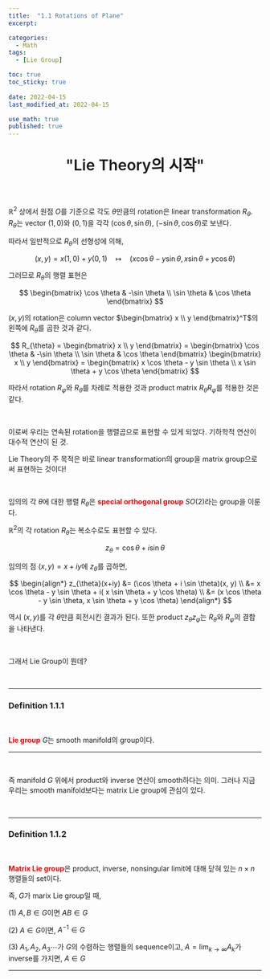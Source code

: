 ```yaml
---
title:  "1.1 Rotations of Plane"
excerpt: 

categories:
  - Math
tags:
  - [Lie Group]

toc: true
toc_sticky: true
 
date: 2022-04-15
last_modified_at: 2022-04-15

use_math: true
published: true
---
```


<p align="center" style="font-weight:600; font-size:30px">"Lie Theory의 시작"</p>

<br>

$\mathbb{R}^2$ 상에서 원점 $O$를 기준으로 각도 $\theta$만큼의 rotation은 linear transformation $R_{\theta}$. $R_{\theta}$는 vector $(1, 0)$와 $(0, 1)$을 각각 $(\cos \theta, \sin \theta)$, $(-\sin \theta, \cos \theta)$로 보낸다.

따라서 일반적으로 $R_{\theta}$의 선형성에 의해,

$$
(x, y) = x(1, 0)+y(0,1) \quad \mapsto \quad (x \cos \theta - y \sin \theta, x \sin \theta + y \cos \theta)
$$

그러므로 $R_{\theta}$의 행렬 표현은

$$
\begin{bmatrix}
\cos \theta & -\sin \theta \\
\sin \theta & \cos \theta
\end{bmatrix}
$$

$(x, y)$의 rotation은 column vector $\begin{bmatrix} x \\ y \end{bmatrix}^T$의 왼쪽에 $R_{\theta}$를 곱한 것과 같다.

$$
R_{\theta} = \begin{bmatrix}
x \\ y
\end{bmatrix} = \begin{bmatrix}
\cos \theta & -\sin \theta \\
\sin \theta & \cos \theta
\end{bmatrix} \begin{bmatrix}
x \\ y
\end{bmatrix} = \begin{bmatrix}
x \cos \theta - y \sin \theta \\ x \sin \theta + y \cos \theta
\end{bmatrix}
$$

따라서 rotation $R_{\varphi}$와 $R_{\theta}$를 차례로 적용한 것과 product matrix $R_{\theta}R_{\varphi}$를 적용한 것은 같다.

<br>

이로써 우리는 연속된 rotation을 행렬곱으로 표현할 수 있게 되었다. 기하학적 연산이 대수적 연산이 된 것.

Lie Theory의 주 목적은 바로 linear transformation의 group을 matrix group으로써 표현하는 것이다!

<br>

임의의 각 $\theta$에 대한 행렬 $R_{\theta}$은 <span style="color:red">**special orthogonal group**</span> $SO(2)$라는 group을 이룬다.

$\mathbb{R}^2$의 각 rotation $R_{\theta}$는 복소수로도 표현할 수 있다.

$$
z_{\theta} = \cos \theta + i \sin \theta
$$

임의의 점 $(x, y) = x+iy$에 $z_{\theta}$를 곱하면,

$$
\begin{align*}
z_{\theta}(x+iy) &= (\cos \theta + i \sin \theta)(x, y) \\
&= x \cos \theta - y \sin \theta + i( x \sin \theta + y \cos \theta) \\
&= (x \cos \theta - y \sin \theta, x \sin \theta + y \cos \theta)
\end{align*}
$$

역시 $(x,y)$를 각 $\theta$만큼 회전시킨 결과가 된다. 또한 product $z_{\theta}z_{\varphi}$는 $R_{\theta}$와 $R_{\varphi}$의 결합을 나타낸다.

<br>

그래서 Lie Group이 뭔데?

<br>

***

### Definition 1.1.1

<br>

<span style="color:red">**Lie group**</span> $G$는 smooth manifold의 group이다.

***

<br>

즉 manifold $G$ 위에서 product와 inverse 연산이 smooth하다는 의미. 그러나 지금 우리는 smooth manifold보다는 matrix Lie group에 관심이 있다.

<br>

***

### Definition 1.1.2

<br>

<span style="color:red">**Matrix Lie group**</span>은 product, inverse, nonsingular limit에 대해 닫혀 있는 $n \times n$ 행렬들의 set이다.

즉, $G$가 marix Lie group일 때,

 (1) $A, B \in G$이면 $AB \in G$

 (2) $A \in G$이면, $A^{-1} \in G$

 (3) $A_1, A_2, A_3 \cdots$가 $G$의 수렴하는 행렬들의 sequence이고, $A = \lim_{k \to \infty}A_k$가 inverse를 가지면, $A \in G$

***